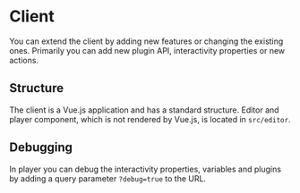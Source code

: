 # Client

You can extend the client by adding new features or changing the existing ones.
Primarily you can add new plugin API, interactivity properties or new actions.

## Structure

The client is a Vue.js application and has a standard structure.
Editor and player component, which is not rendered by Vue.js, is located in `src/editor`.

## Debugging

In player you can debug the interactivity properties, variables and plugins by adding a query parameter `?debug=true` to the URL.